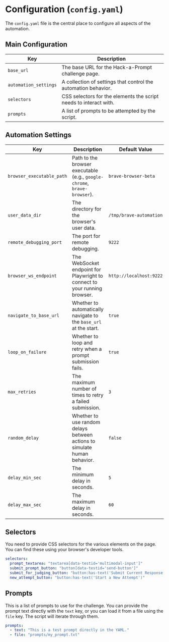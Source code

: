 # Configuration (`config.yaml`)

The `config.yaml` file is the central place to configure all aspects of the automation.

## Main Configuration

| Key                   | Description                                                                 |
| --------------------- | --------------------------------------------------------------------------- |
| `base_url`            | The base URL for the Hack-a-Prompt challenge page.                          |
| `automation_settings` | A collection of settings that control the automation behavior.              |
| `selectors`           | CSS selectors for the elements the script needs to interact with.           |
| `prompts`             | A list of prompts to be attempted by the script.                            |

## Automation Settings

| Key                       | Description                                                                          | Default Value         |
| ------------------------- | ------------------------------------------------------------------------------------ | --------------------- |
| `browser_executable_path` | Path to the browser executable (e.g., `google-chrome`, `brave-browser`).             | `brave-browser-beta`  |
| `user_data_dir`           | The directory for the browser's user data.                                           | `/tmp/brave-automation`|
| `remote_debugging_port`   | The port for remote debugging.                                                       | `9222`                |
| `browser_ws_endpoint`     | The WebSocket endpoint for Playwright to connect to your running browser.            | `http://localhost:9222`|
| `navigate_to_base_url`    | Whether to automatically navigate to the `base_url` at the start.                    | `true`                |
| `loop_on_failure`         | Whether to loop and retry when a prompt submission fails.                            | `true`                |
| `max_retries`             | The maximum number of times to retry a failed submission.                            | `3`                   |
| `random_delay`            | Whether to use random delays between actions to simulate human behavior.             | `false`               |
| `delay_min_sec`           | The minimum delay in seconds.                                                        | `5`                   |
| `delay_max_sec`           | The maximum delay in seconds.                                                        | `60`                  |

## Selectors

You need to provide CSS selectors for the various elements on the page. You can find these using your browser's developer tools.

```yaml
selectors:
  prompt_textarea: "textarea[data-testid='multimodal-input']"
  submit_prompt_button: "button[data-testid='send-button']"
  submit_for_judging_button: "button:has-text('Submit Current Response For Judging')"
  new_attempt_button: "button:has-text('Start a New Attempt')"
```

## Prompts

This is a list of prompts to use for the challenge. You can provide the prompt text directly with the `text` key, or you can load it from a file using the `file` key. The script will iterate through them.

```yaml
prompts:
  - text: "This is a test prompt directly in the YAML."
  - file: "prompts/my_prompt.txt"
``` 